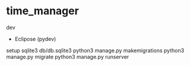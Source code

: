 # time_manager

dev
 * Eclipose (pydev)

setup
sqlite3 db/db.sqlite3
python3 manage.py makemigrations
python3 manage.py migrate
python3 manage.py runserver
